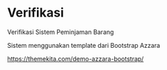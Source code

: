 # Verifikasi
Verifikasi Sistem Peminjaman Barang

Sistem menggunakan template dari Bootstrap Azzara

https://themekita.com/demo-azzara-bootstrap/
